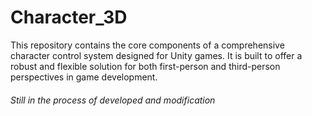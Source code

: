 # Character_3D
This repository contains the core components of a comprehensive character control system designed for Unity games. It is built to offer a robust and flexible solution for both first-person and third-person perspectives in game development.

###### Still in the process of developed and modification 

